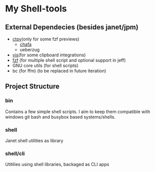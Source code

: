 # My Shell-tools
## External Dependecies (besides janet/jpm)
- [ctpv](https://github.com/NikitaIvanovV/ctpv)(only for some fzf previews)
    - [chafa](https://github.com/hpjansson/chafa)
    - ueberzug
- [vis](https://github.com/martanne/vis)(for some clipboard integrations)
- [fzf](https://github.com/junegunn/fzf) (for multiple shell script and optional support in jeff)
- GNU core utils (for shell scripts)
- bc (for ffm) (to be replaced in future iteration)

## Project Structure
### bin
Contains a few simple shell scripts. I aim to keep them compatible with windows git bash and busybox based systems/shells.

### shell
Janet shell utilities as library

### shell/cli
Utitilies using shell libraries, backaged as CLI apps
